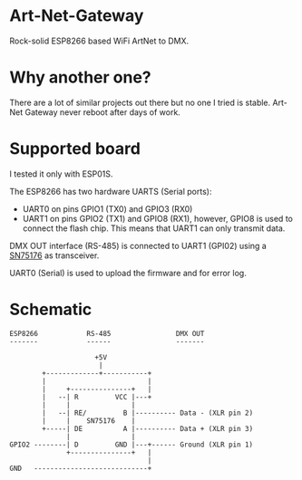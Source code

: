 # Art-Net-Gateway

Rock-solid ESP8266 based WiFi ArtNet to DMX.

# Why another one?

There are a lot of similar projects out there but no one I tried is stable. Art-Net Gateway never reboot after days of work.

# Supported board

I tested it only with ESP01S.

The ESP8266 has two hardware UARTS (Serial ports):
 - UART0 on pins GPIO1 (TX0) and GPIO3 (RX0)
 - UART1 on pins GPIO2 (TX1) and GPIO8 (RX1), however, GPIO8 is used to connect the flash chip. This means that UART1 can only transmit data.

DMX OUT interface (RS-485) is connected to UART1 (GPI02) using a [SN75176](https://www.ti.com/lit/ds/symlink/sn75176a.pdf) as transceiver.


UART0 (Serial) is used to upload the firmware and for error log.

# Schematic



```
ESP8266            RS-485                DMX OUT
-------            ------                -------

                     +5V
                      |
        +-------------+-----------+               
        |                         |
        |     +---------------+   |
        |   --| R         VCC |---+
        |     |               |
        |   --| RE/         B |---------- Data - (XLR pin 2)
        |     |    SN75176    |
        +-----| DE          A |---------- Data + (XLR pin 3)
              |               |
GPIO2 --------| D         GND |---+------ Ground (XLR pin 1)
              +---------------+   |
                                  |
GND   ----------------------------+
```
